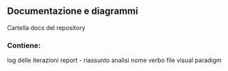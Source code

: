 ## Documentazione e diagrammi
Cartella docs del repository
### Contiene: 
log delle iterazioni
report - riassunto analisi nome verbo
file visual paradigm
